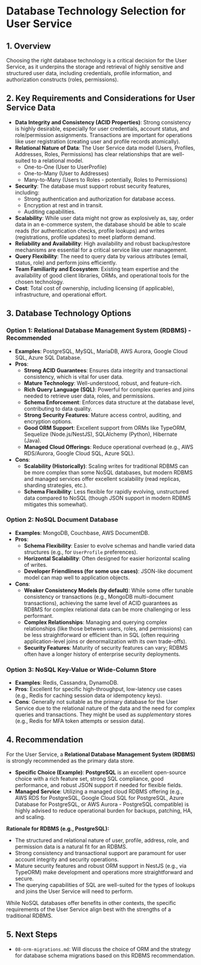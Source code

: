 # Database Technology Selection for User Service

## 1. Overview

Choosing the right database technology is a critical decision for the User Service, as it underpins the storage and retrieval of highly sensitive and structured user data, including credentials, profile information, and authorization constructs (roles, permissions).

## 2. Key Requirements and Considerations for User Service Data

*   **Data Integrity and Consistency (ACID Properties)**: Strong consistency is highly desirable, especially for user credentials, account status, and role/permission assignments. Transactions are important for operations like user registration (creating user and profile records atomically).
*   **Relational Nature of Data**: The User Service data model (Users, Profiles, Addresses, Roles, Permissions) has clear relationships that are well-suited to a relational model.
    *   One-to-One (User to UserProfile)
    *   One-to-Many (User to Addresses)
    *   Many-to-Many (Users to Roles - potentially, Roles to Permissions)
*   **Security**: The database must support robust security features, including:
    *   Strong authentication and authorization for database access.
    *   Encryption at rest and in transit.
    *   Auditing capabilities.
*   **Scalability**: While user data might not grow as explosively as, say, order data in an e-commerce system, the database should be able to scale reads (for authentication checks, profile lookups) and writes (registrations, profile updates) to meet platform demand.
*   **Reliability and Availability**: High availability and robust backup/restore mechanisms are essential for a critical service like user management.
*   **Query Flexibility**: The need to query data by various attributes (email, status, role) and perform joins efficiently.
*   **Team Familiarity and Ecosystem**: Existing team expertise and the availability of good client libraries, ORMs, and operational tools for the chosen technology.
*   **Cost**: Total cost of ownership, including licensing (if applicable), infrastructure, and operational effort.

## 3. Database Technology Options

### Option 1: Relational Database Management System (RDBMS) - Recommended

*   **Examples**: PostgreSQL, MySQL, MariaDB, AWS Aurora, Google Cloud SQL, Azure SQL Database.
*   **Pros**:
    *   **Strong ACID Guarantees**: Ensures data integrity and transactional consistency, which is vital for user data.
    *   **Mature Technology**: Well-understood, robust, and feature-rich.
    *   **Rich Query Language (SQL)**: Powerful for complex queries and joins needed to retrieve user data, roles, and permissions.
    *   **Schema Enforcement**: Enforces data structure at the database level, contributing to data quality.
    *   **Strong Security Features**: Mature access control, auditing, and encryption options.
    *   **Good ORM Support**: Excellent support from ORMs like TypeORM, Sequelize (Node.js/NestJS), SQLAlchemy (Python), Hibernate (Java).
    *   **Managed Cloud Offerings**: Reduce operational overhead (e.g., AWS RDS/Aurora, Google Cloud SQL, Azure SQL).
*   **Cons**:
    *   **Scalability (Historically)**: Scaling writes for traditional RDBMS can be more complex than some NoSQL databases, but modern RDBMS and managed services offer excellent scalability (read replicas, sharding strategies, etc.).
    *   **Schema Flexibility**: Less flexible for rapidly evolving, unstructured data compared to NoSQL (though JSON support in modern RDBMS mitigates this somewhat).

### Option 2: NoSQL Document Database

*   **Examples**: MongoDB, Couchbase, AWS DocumentDB.
*   **Pros**:
    *   **Schema Flexibility**: Easier to evolve schemas and handle varied data structures (e.g., for `UserProfile` preferences).
    *   **Horizontal Scalability**: Often designed for easier horizontal scaling of writes.
    *   **Developer Friendliness (for some use cases)**: JSON-like document model can map well to application objects.
*   **Cons**:
    *   **Weaker Consistency Models (by default)**: While some offer tunable consistency or transactions (e.g., MongoDB multi-document transactions), achieving the same level of ACID guarantees as RDBMS for complex relational data can be more challenging or less performant.
    *   **Complex Relationships**: Managing and querying complex relationships (like those between users, roles, and permissions) can be less straightforward or efficient than in SQL (often requiring application-level joins or denormalization with its own trade-offs).
    *   **Security Features**: Maturity of security features can vary; RDBMS often have a longer history of enterprise security deployments.

### Option 3: NoSQL Key-Value or Wide-Column Store

*   **Examples**: Redis, Cassandra, DynamoDB.
*   **Pros**: Excellent for specific high-throughput, low-latency use cases (e.g., Redis for caching session data or idempotency keys).
*   **Cons**: Generally not suitable as the primary database for the User Service due to the relational nature of the data and the need for complex queries and transactions. They might be used as *supplementary* stores (e.g., Redis for MFA token attempts or session data).

## 4. Recommendation

For the User Service, a **Relational Database Management System (RDBMS)** is strongly recommended as the primary data store.

*   **Specific Choice (Example)**: **PostgreSQL** is an excellent open-source choice with a rich feature set, strong SQL compliance, good performance, and robust JSON support if needed for flexible fields.
*   **Managed Service**: Utilizing a managed cloud RDBMS offering (e.g., AWS RDS for PostgreSQL, Google Cloud SQL for PostgreSQL, Azure Database for PostgreSQL, or AWS Aurora - PostgreSQL compatible) is highly advised to reduce operational burden for backups, patching, HA, and scaling.

**Rationale for RDBMS (e.g., PostgreSQL):**

*   The structured and relational nature of user, profile, address, role, and permission data is a natural fit for an RDBMS.
*   Strong consistency and transactional support are paramount for user account integrity and security operations.
*   Mature security features and robust ORM support in NestJS (e.g., via TypeORM) make development and operations more straightforward and secure.
*   The querying capabilities of SQL are well-suited for the types of lookups and joins the User Service will need to perform.

While NoSQL databases offer benefits in other contexts, the specific requirements of the User Service align best with the strengths of a traditional RDBMS.

## 5. Next Steps

*   `08-orm-migrations.md`: Will discuss the choice of ORM and the strategy for database schema migrations based on this RDBMS recommendation.
